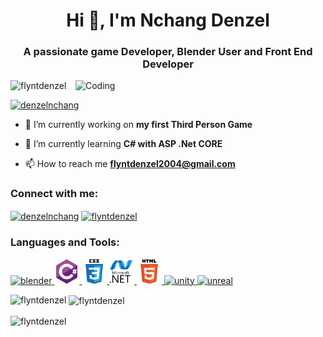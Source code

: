 <h1 align="center">Hi 👋, I'm Nchang Denzel</h1>
<h3 align="center">A passionate game Developer, Blender User and Front End Developer</h3>
<img align="right" alt="Coding" width="400" src="https://31.media.tumblr.com/94662d938159594cd1f1309588cc7360/tumblr_msu2iw8okg1scncwdo1_500.gif"


<p align="left"> <img src="https://komarev.com/ghpvc/?username=flyntdenzel&label=Profile%20views&color=0e75b6&style=flat" alt="flyntdenzel" /> </p>

<p align="left"> <a href="https://twitter.com/denzelnchang" target="blank"><img src="https://img.shields.io/twitter/follow/denzelnchang?logo=twitter&style=for-the-badge" alt="denzelnchang" /></a> </p>

- 🔭 I’m currently working on **my first Third Person Game**

- 🌱 I’m currently learning **C# with ASP .Net CORE**

- 📫 How to reach me **flyntdenzel2004@gmail.com**

<h3 align="left">Connect with me:</h3>
<p align="left">
<a href="https://twitter.com/denzelnchang" target="blank"><img align="center" src="https://raw.githubusercontent.com/rahuldkjain/github-profile-readme-generator/master/src/images/icons/Social/twitter.svg" alt="denzelnchang" height="30" width="40" /></a>
<a href="https://linkedin.com/in/flyntdenzel" target="blank"><img align="center" src="https://raw.githubusercontent.com/rahuldkjain/github-profile-readme-generator/master/src/images/icons/Social/linked-in-alt.svg" alt="flyntdenzel" height="30" width="40" /></a>
</p>

<h3 align="left">Languages and Tools:</h3>
<p align="left" background-color="black"> <a href="https://www.blender.org/" target="_blank" rel="noreferrer"> <img src="https://download.blender.org/branding/community/blender_community_badge_white.svg" alt="blender" width="40" height="40"/> </a> <a href="https://www.w3schools.com/cs/" target="_blank" rel="noreferrer"> <img src="https://raw.githubusercontent.com/devicons/devicon/master/icons/csharp/csharp-original.svg" alt="csharp" width="40" height="40"/> </a> <a href="https://www.w3schools.com/css/" target="_blank" rel="noreferrer"> <img src="https://raw.githubusercontent.com/devicons/devicon/master/icons/css3/css3-original-wordmark.svg" alt="css3" width="40" height="40"/> </a> <a href="https://dotnet.microsoft.com/" target="_blank" rel="noreferrer"> <img src="https://raw.githubusercontent.com/devicons/devicon/master/icons/dot-net/dot-net-original-wordmark.svg" alt="dotnet" width="40" height="40"/> </a> <a href="https://www.w3.org/html/" target="_blank" rel="noreferrer"> <img src="https://raw.githubusercontent.com/devicons/devicon/master/icons/html5/html5-original-wordmark.svg" alt="html5" width="40" height="40"/> </a> <a href="https://unity.com/" target="_blank" rel="noreferrer"> <img src="https://www.vectorlogo.zone/logos/unity3d/unity3d-icon.svg" alt="unity" width="40" height="40"/> </a> <a href="https://unrealengine.com/" target="_blank" rel="noreferrer"> <img src="https://raw.githubusercontent.com/kenangundogan/fontisto/036b7eca71aab1bef8e6a0518f7329f13ed62f6b/icons/svg/brand/unreal-engine.svg" alt="unreal" width="40" height="40"/> </a> </p>

<p><img align="left" src="https://github-readme-stats.vercel.app/api/top-langs?username=flyntdenzel&show_icons=true&locale=en&layout=compact" alt="flyntdenzel" /></p>

<p>&nbsp;<img align="center" src="https://github-readme-stats.vercel.app/api?username=flyntdenzel&show_icons=true&locale=en" alt="flyntdenzel" /></p>

<p><img align="center" src="https://github-readme-streak-stats.herokuapp.com/?user=flyntdenzel&theme=blue-green" alt="flyntdenzel" /></p>
